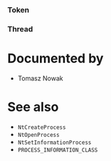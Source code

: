 ### Token

### Thread

# Documented by

* Tomasz Nowak

# See also

* `NtCreateProcess`
* `NtOpenProcess`
* `NtSetInformationProcess`
* `PROCESS_INFORMATION_CLASS`
